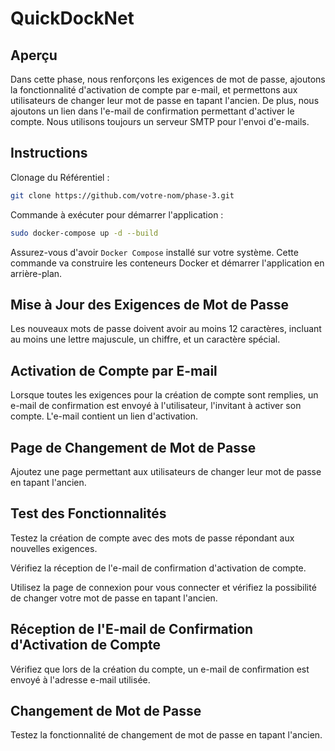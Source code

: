 # QuickDockNet

## Aperçu
Dans cette phase, nous renforçons les exigences de mot de passe, ajoutons la fonctionnalité d'activation de compte par e-mail, et permettons aux utilisateurs de changer leur mot de passe en tapant l'ancien. De plus, nous ajoutons un lien dans l'e-mail de confirmation permettant d'activer le compte. Nous utilisons toujours un serveur SMTP pour l'envoi d'e-mails.

## Instructions
Clonage du Référentiel :

```bash
git clone https://github.com/votre-nom/phase-3.git
```

Commande à exécuter pour démarrer l'application :

```bash
sudo docker-compose up -d --build
```

Assurez-vous d'avoir `Docker Compose` installé sur votre système. Cette commande va construire les conteneurs Docker et démarrer l'application en arrière-plan.

## Mise à Jour des Exigences de Mot de Passe

Les nouveaux mots de passe doivent avoir au moins 12 caractères, incluant au moins une lettre majuscule, un chiffre, et un caractère spécial.

## Activation de Compte par E-mail

Lorsque toutes les exigences pour la création de compte sont remplies, un e-mail de confirmation est envoyé à l'utilisateur, l'invitant à activer son compte. L'e-mail contient un lien d'activation.

## Page de Changement de Mot de Passe

Ajoutez une page permettant aux utilisateurs de changer leur mot de passe en tapant l'ancien.

## Test des Fonctionnalités

Testez la création de compte avec des mots de passe répondant aux nouvelles exigences.

Vérifiez la réception de l'e-mail de confirmation d'activation de compte.

Utilisez la page de connexion pour vous connecter et vérifiez la possibilité de changer votre mot de passe en tapant l'ancien.


## Réception de l'E-mail de Confirmation d'Activation de Compte

Vérifiez que lors de la création du compte, un e-mail de confirmation est envoyé à l'adresse e-mail utilisée.

## Changement de Mot de Passe

Testez la fonctionnalité de changement de mot de passe en tapant l'ancien.
